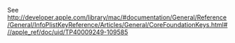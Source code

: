 See http://developer.apple.com/library/mac/#documentation/General/Reference/General/InfoPlistKeyReference/Articles/General/CoreFoundationKeys.html#//apple_ref/doc/uid/TP40009249-109585